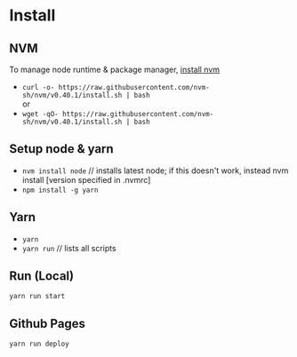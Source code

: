 # Install

## NVM
To manage node runtime & package manager, [install nvm][1]
* `curl -o- https://raw.githubusercontent.com/nvm-sh/nvm/v0.40.1/install.sh | bash`
<br>or
* `wget -qO- https://raw.githubusercontent.com/nvm-sh/nvm/v0.40.1/install.sh | bash`

## Setup node & yarn
* `nvm install node` // installs latest node; if this doesn't work, instead nvm install [version specified in .nvmrc]
* `npm install -g yarn`

## Yarn
* `yarn`
* `yarn run` // lists all scripts

## Run (Local)
`yarn run start`

## Github Pages
`yarn run deploy`

[1]: https://github.com/nvm-sh/nvm?tab=readme-ov-file#installing-and-updating